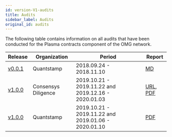 ```yaml
---
id: version-V1-audits
title: Audits
sidebar_label: Audits
original_id: audits
---
```


The following table contains information on all audits that have been conducted for the Plasma contracts component of the OMG network.

| Release | Organization | Period | Report |
|--|--|--|--|
| [v0.0.1](https://github.com/omgnetwork/plasma-contracts/releases/tag/v0.0.1) | Quantstamp | 2018.09.24 - 2018.11.10 | [MD](https://github.com/omgnetwork/plasma-contracts/blob/v0.0.1/docs/quantstamp-audit-3cc6097.md)|
| [v1.0.0](https://github.com/omgnetwork/plasma-contracts/releases/tag/v1.0.0) | Consensys Diligence| 2019.10.21 - 2019.11.22 and 2019.12.16 - 2020.01.03 | [URL](https://diligence.consensys.net/audits/2020/01/omisego-morevp/), [PDF](https://github.com/omgnetwork/plasma-contracts/blob/master/plasma_framework/docs/audits/docs/Diligence_Morevp_Report.pdf)|
| [v1.0.0](https://github.com/omgnetwork/plasma-contracts/releases/tag/v1.0.0) | Quantstamp | 2019.10.21 - 2019.11.22 and 2019.01.06 - 2020.01.10 |[PDF](https://github.com/omgnetwork/plasma-contracts/blob/master/plasma_framework/docs/audits/docs/Quantstamp_Plasma_Framework_Report.pdf) |
